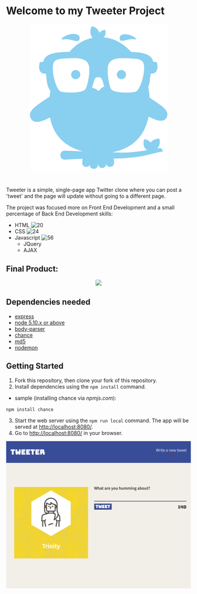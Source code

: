 # Welcome to my Tweeter Project 

<div align="center">
<img src="public/images/earlybirds-brands.svg">
</div>

# 
Tweeter is a simple, single-page app Twitter clone where you can post a 'tweet' and the page will update without going to a different page.
 
The project was focused more on Front End Development and a small percentage of Back End Development skills:
- HTML ![20](https://progress-bar.dev/20/)
- CSS ![24](https://progress-bar.dev/24/)
- Javascript ![56](https://progress-bar.dev/56/)
  - JQuery
  - AJAX

## Final Product:

<p align="center">
  <img style = "height: 700px" src="public/images/Tweeter.gif">
</p>


## Dependencies needed

- [express](https://www.npmjs.com/package/express)
- [node 5.10.x or above](https://nodejs.dev/download/)
- [body-parser](https://www.npmjs.com/package/body-parser)
- [chance](https://www.npmjs.com/package/chance)
- [md5](https://www.npmjs.com/package/md5)
- [nodemon](https://www.npmjs.com/package/nodemon)

## Getting Started

1. Fork this repository, then clone your fork of this repository.
2. Install dependencies using the `npm install` command.

- sample (installing chance via *npmjs.com*):
``` 
npm install chance 
```

3. Start the web server using the `npm run local` command. The app will be served at <http://localhost:8080/>.
4. Go to <http://localhost:8080/> in your browser.

!["Tweeter Main Page"](public/images/tweeterHome.png)

